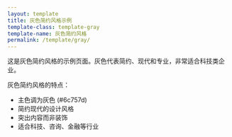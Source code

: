 ```yaml
---
layout: template
title: 灰色简约风格示例
template-class: template-gray
template-name: 灰色简约风格
permalink: /template/gray/
---
```


<p>这是灰色简约风格的示例页面。灰色代表简约、现代和专业，非常适合科技类企业。</p>

<p>灰色简约风格的特点：</p>
<ul>
  <li>主色调为灰色 (#6c757d)</li>
  <li>简约现代的设计风格</li>
  <li>突出内容而非装饰</li>
  <li>适合科技、咨询、金融等行业</li>
</ul>